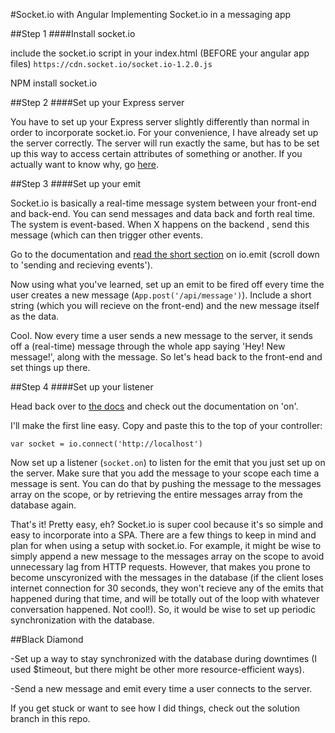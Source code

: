 #Socket.io with Angular
Implementing Socket.io in a messaging app

##Step 1
####Install socket.io

include the socket.io script in your index.html (BEFORE your angular app files)
`https://cdn.socket.io/socket.io-1.2.0.js`

NPM install socket.io


##Step 2
####Set up your Express server

You have to set up your Express server slightly differently than normal in order to incorporate socket.io.  For your convenience, I have already set up the server correctly. The server will run exactly the same, but has to be set up this way to access certain attributes of something or another.  If you actually want to know why, go [here](http://goo.gl/9Mkuss).

##Step 3
####Set up your emit

Socket.io is basically a real-time message system between your front-end and back-end.  You can send messages and data back and forth real time.  The system is event-based.  When X happens on the backend , send this message (which can then trigger other events.

Go to the documentation and [read the short section](http://socket.io/docs/) on io.emit (scroll down to 'sending and recieving events').


Now using what you've learned, set up an emit to be fired off every time the user creates a new message (`App.post('/api/message')`). Include a short string (which you will recieve on the front-end) and the new message itself as the data.

Cool.  Now every time a user sends a new message to the server, it sends off a (real-time) message through the whole app saying 'Hey!  New message!', along with the message.  So let's head back to the front-end and set things up there.

##Step 4
####Set up your listener

Head back over to [the docs](http://socket.io/docs/) and check out the documentation on 'on'.


I'll make the first line easy.  Copy and paste this to the top of your controller:

`var socket = io.connect('http://localhost')`

Now set up a listener (`socket.on`) to listen for the emit that you just set up on the server.  Make sure that you add the message to your scope each time a message is sent.  You can do that by pushing the message to the messages array on the scope, or by retrieving the entire messages array from the database again.

That's it!  Pretty easy, eh?  Socket.io is super cool because it's so simple and easy to incorporate into a SPA.  There are a few things to keep in mind and plan for when using a setup with socket.io.  For example, it might be wise to simply append a new message to the messages array on the scope to avoid unnecessary lag from HTTP requests.  However, that makes you prone to become unscyronized with the messages in the database (if the client loses internet connection for 30 seconds, they won't recieve any of the emits that happened during that time, and will be totally out of the loop with whatever conversation happened.  Not cool!).  So, it would be wise to set up periodic synchronization with the database.

##Black Diamond


-Set up a way to stay synchronized with the database during downtimes (I used $timeout, but there might be other more resource-efficient ways).

-Send a new message and emit every time a user connects to the server.


If you get stuck or want to see how I did things, check out the solution branch in this repo.
